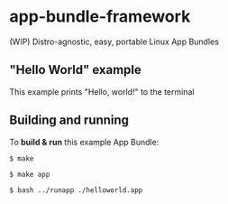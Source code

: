 # app-bundle-framework
(WIP) Distro-agnostic, easy, portable Linux App Bundles

## "Hello World" example
This example prints "Hello, world!" to the terminal

## Building and running

To **build & run** this example App Bundle:

`$ make`

`$ make app`

`$ bash ../runapp ./helloworld.app`
